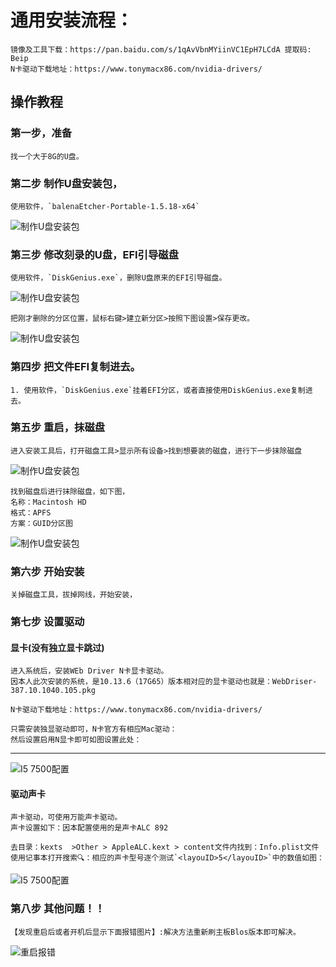 # 通用安装流程：


    镜像及工具下载：https://pan.baidu.com/s/1qAvVbnMYiinVC1EpH7LCdA 提取码: Beip
    N卡驱动下载地址：https://www.tonymacx86.com/nvidia-drivers/

## 操作教程

### 第一步，准备 

    找一个大于8G的U盘。

### 第二步 制作U盘安装包，

    使用软件，`balenaEtcher-Portable-1.5.18-x64`

![制作U盘安装包](image/ruanjian.png)

### 第三步 修改刻录的U盘，EFI引导磁盘

    使用软件，`DiskGenius.exe`，删除U盘原来的EFI引导磁盘。

![制作U盘安装包](image/sancipan.png)

    把刚才删除的分区位置，鼠标右键>建立新分区>按照下图设置>保存更改。

![制作U盘安装包](image/cangjianfenqu.png)

### 第四步 把文件EFI复制进去。

    1. 使用软件，`DiskGenius.exe`挂着EFI分区，或者直接使用DiskGenius.exe复制进去。

### 第五步 重启，抹磁盘

    进入安装工具后，打开磁盘工具>显示所有设备>找到想要装的磁盘，进行下一步抹除磁盘

![制作U盘安装包](image/cpgj.jpg)

    找到磁盘后进行抹除磁盘，如下图，
    名称：Macintosh HD   
    格式：APFS
    方案：GUID分区图

![制作U盘安装包](image/mopan.jpg)

### 第六步 开始安装

    关掉磁盘工具，拔掉网线，开始安装，

### 第七步 设置驱动

#### 显卡(没有独立显卡跳过)

    进入系统后，安装WEb Driver N卡显卡驱动。
    因本人此次安装的系统，是10.13.6（17G65）版本相对应的显卡驱动也就是：WebDriser-387.10.1040.105.pkg

    N卡驱动下载地址：https://www.tonymacx86.com/nvidia-drivers/

    只需安装独显驱动即可，N卡官方有相应Mac驱动：
    然后设置启用N显卡即可如图设置此处：

-----
![I5 7500配置](image/WX20180825-131708.png)

#### 驱动声卡

    声卡驱动，可使用万能声卡驱动。
    声卡设置如下：因本配置使用的是声卡ALC 892
    
    去目录：kexts  >Other > AppleALC.kext > content文件内找到：Info.plist文件使用记事本打开搜索🔍：相应的声卡型号逐个测试`<layouID>5</layouID>`中的数值如图：

![I5 7500配置](image/WX20180825-132239.png)

### 第八步 其他问题！！ 
    
    【发现重启后或者开机后显示下面报错图片】:解决方法重新刷主板Blos版本即可解决。

![重启报错](image/cqbc.jpg)

